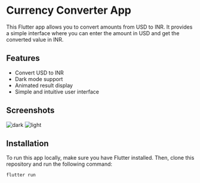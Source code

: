 # Currency Converter App

This Flutter app allows you to convert amounts from USD to INR. It provides a simple interface where you can enter the amount in USD and get the converted value in INR.

## Features

- Convert USD to INR
- Dark mode support
- Animated result display
- Simple and intuitive user interface

## Screenshots
![dark](https://github.com/Ayushhhshh/currency_converter/assets/120326710/747a8bad-74ef-4ca0-9574-ce92fa38acd5)
![light](https://github.com/Ayushhhshh/currency_converter/assets/120326710/34d6f581-86e5-4aa5-b699-8ed0e224df72)


## Installation

To run this app locally, make sure you have Flutter installed. Then, clone this repository and run the following command:

```bash
flutter run
